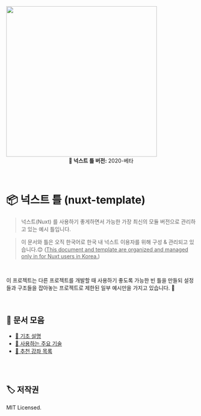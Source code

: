 <img src="https://i.imgur.com/R2wksCG.png" width="400"/>

<br/>

<center><b>📮 넉스트 틀 버전:</b> 2020-베타</center>

<br/>
<br/>

# 📦 넉스트 틀 (nuxt-template)

> 넉스트(Nuxt) 를 사용하기 좋게하면서 가능한 가장 최신의 모듈 버전으로 관리하고 있는 예시 틀입니다.

> 이 문서와 틀은 오직 한국어로 한국 내 넉스트 이용자를 위해 구성 & 관리되고 있습니다.😊 (<u>This document and template are organized and managed only in for Nuxt users in Korea.</u>)

<br/>

이 프로젝트는 다른 프로젝트를 개발할 때 사용하기 좋도록 가능한 빈 틀을 만들되 설정들과 구조들을 잡아놓는 프로젝트로 제한된 일부 예시만을 가지고 있습니다. 🤗

<br/>

## 🥳 문서 모음

- [🤔 기초 설명](https://github.com/AhaOfficial/nuxt-template/blob/master/docs/기초_설명.md)
- [📔 사용하는 주요 기술](https://github.com/AhaOfficial/nuxt-template/blob/master/docs/사용하는_주요_기술.md)
- [👀 추천 강좌 목록]()

<br/>
<br/>

## 🏷 저작권

MIT Licensed.


